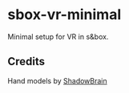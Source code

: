 # sbox-vr-minimal

Minimal setup for VR in s&box.

## Credits

Hand models by [ShadowBrain](https://github.com/ShadowBrian)